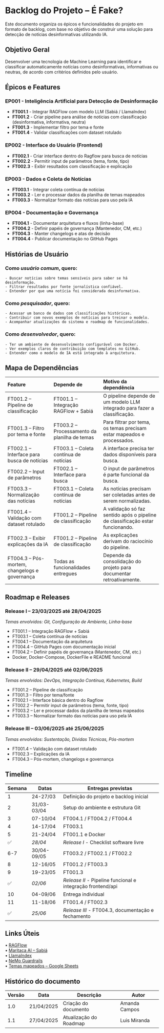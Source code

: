 # Backlog do Projeto – É Fake?

Este documento organiza os épicos e funcionalidades do projeto em formato de backlog, com base no objetivo de construir uma solução para detecção de notícias desinformativas utilizando IA.

## Objetivo Geral

Desenvolver uma tecnologia de Machine Learning para identificar e classificar automaticamente notícias como desinformativas, informativas ou neutras, de acordo com critérios definidos pelo usuário.

## Épicos e Features

### EP001 - Inteligência Artificial para Detecção de Desinformação

-  **FT001.1** - Integrar RAGFlow com modelo LLM (Sabiá / LlamaIndex)
-  **FT001.2** - Criar pipeline para análise de notícias com classificação (desinformativa, informativa, neutra)
-  **FT001.3** - Implementar filtro por tema e fonte
-  **FT001.4** - Validar classificações com dataset rotulado

### EP002 - Interface do Usuário (Frontend)
-  **FT002.1** - Criar interface dentro do Ragflow para busca de notícias
-  **FT002.2** - Permitir input de parâmetros (tema, fonte, tipo)
-  **FT002.3** - Exibir resultados com classificação e explicação

### EP003 - Dados e Coleta de Notícias
- **FT003.1** - Integrar coleta contínua de notícias
- **FT003.2** - Ler e processar dados da planilha de temas mapeados
- **FT003.3** - Normalizar formato das notícias para uso pela IA

### EP004 - Documentação e Governança
- **FT004.1** - Documentar arquitetura e fluxos (linha-base)
- **FT004.2** - Definir papéis de governança (Mantenedor, CM, etc.)
- **FT004.3** - Manter changelogs e atas de decisão
- **FT004.4** - Publicar documentação no GitHub Pages


## Histórias de Usuário

### Como *usuário comum*, quero:
    - ⁠Buscar notícias sobre temas sensíveis para saber se há desinformação.
    - ⁠Filtrar resultados por fonte jornalística confiável.
    - ⁠Entender por que uma notícia foi considerada desinformativa.

### Como *pesquisador*, quero:
    - ⁠Acessar um banco de dados com classificações históricas.
    - ⁠Contribuir com novos exemplos de notícias para treinar o modelo.
    - ⁠Acompanhar atualizações do sistema e roadmap de funcionalidades.

### Como *desenvolvedor*, quero:
    - ⁠Ter um ambiente de desenvolvimento configurável com Docker.
    - ⁠Ver exemplos claros de contribuição com templates no GitHub.
    - ⁠Entender como o modelo de IA está integrado à arquitetura.

## Mapa de Dependências

| Feature | Depende de | Motivo da dependência |
|:--------|:-----------|:----------------------|
| FT001.2 – Pipeline de classificação | FT001.1 – Integração RAGFlow + Sabiá | O pipeline depende de um modelo LLM integrado para fazer a classificação. |
| FT001.3 – Filtro por tema e fonte | FT003.2 – Processamento da planilha de temas | Para filtrar por tema, os temas precisam estar mapeados e processados. |
| FT002.1 – Interface para busca de notícias | FT003.1 – Coleta contínua de notícias | A interface precisa ter dados disponíveis para busca. |
| FT002.2 – Input de parâmetros | FT002.1 – Interface para busca | O input de parâmetros é parte funcional da busca. |
| FT003.3 – Normalização das notícias | FT003.1 – Coleta contínua de notícias | As notícias precisam ser coletadas antes de serem normalizadas. |
| FT001.4 – Validação com dataset rotulado | FT001.2 – Pipeline de classificação | A validação só faz sentido após o pipeline de classificação estar funcionando. |
| FT002.3 – Exibir explicações da IA | FT001.2 – Pipeline de classificação | As explicações derivam do raciocínio do pipeline. |
| FT004.3 – Pós-mortem, changelogs e governança | Todas as funcionalidades entregues | Depende da consolidação do projeto para documentar retroativamente. |


## Roadmap e Releases

### Release I – 23/03/2025 até 28/04/2025
*Temas envolvidos: Git, Configuração de Ambiente, Linha-base*

- ⁠FT001.1 – Integração RAGFlow + Sabiá
- ⁠FT003.1 – Coleta contínua de notícias
- ⁠FT004.1 – Documentação da arquitetura
- ⁠FT004.4 – GitHub Pages com documentação inicial
- FT004.2 – Definir papéis de governança (Mantenedor, CM, etc.)
- ⁠Docker, Docker-Compose, DockerFile e README funcional

### Release II – 29/04/2025 até 02/06/2025
*Temas envolvidos: DevOps, Integração Contínua, Kubernetes, Build*

- ⁠FT001.2 – Pipeline de classificação
- ⁠FT001.3 – Filtro por tema/fonte
- ⁠FT002.1 – Interface básica dentro do Ragflow
- FT002.2 – Permitir input de parâmetros (tema, fonte, tipo)
- FT003.2 – Ler e processar dados da planilha de temas mapeados
- FT003.3 – Normalizar formato das notícias para uso pela IA

### Release III – 03/06/2025 até 25/06/2025
*Temas envolvidos: Sustentação, Dívidas Técnicas, Pós-mortem*

- ⁠FT001.4 – Validação com dataset rotulado
- ⁠FT002.3 – Explicações da IA
- ⁠FT004.3 – Pós-mortem, changelogs e governança

## Timeline 

| Semana | Datas      | Entregas previstas                            |
|--------|------------|-----------------------------------------------|
| 1      | 24-27/03   | Definição do projeto e backlog inicial        |
| 2      | 31/03-03/04| Setup do ambiente e estrutura Git             |
| 3      | 07-10/04   | FT004.1 / FT004.2 / FT004.4                   |
| 4      | 14-17/04   | FT003.1                                       |
| 5      | 21-24/04   | FT001.1 e Docker                              |
| ✅     | *28/04*    | *Release I* - Checklist software livre                      |
| 6-7    | 30/04-09/05| ⁠FT003.2 / FT002.1 / FT002.2                   |
| 8      | 12-16/05   | ⁠FT001.2 / FT003.3                             |
| 9      | 19-23/05   | ⁠FT001.3                                       |
| ✅     | *02/06*    | *Release II* - Pipeline funcional e integração frontend/api  |
| 10     | 04-09/06   | Entrega individual                            |
| 11     | 11-18/06   | FT001.4 / FT002.3                             |
| ✅     | *25/06*    | ⁠*Release III* - FT004.3, documentação e fechamento            |


## Links Úteis

•⁠  ⁠[RAGFlow](https://github.com/infiniflow/ragflow)  
•⁠  ⁠[Maritaca AI – Sabiá](https://github.com/maritaca-ai/maritalk-api)  
•⁠  ⁠[LlamaIndex](https://github.com/run-llama/llama_index)  
•⁠  ⁠[NeMo Guardrails](https://github.com/NVIDIA/NeMo-Guardrails)  
•⁠  ⁠[Temas mapeados – Google Sheets](https://docs.google.com/spreadsheets/d/1D1bGN2gfV-pn_SQrjKhcR_9n3W6xSWZM/edit?usp=sharing)

## Histórico do documento

| Versão | Data       | Descrição            | Autor         |
| ------ | ---------- | -------------------- | ------------- |
| 1.0    | 21/04/2025 | Criação do documento | Amanda Campos |
| 1.1    | 27/04/2025 | Atualização do Roadmap | Luis Miranda  |